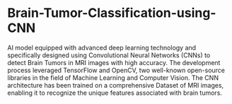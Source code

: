 # Brain-Tumor-Classification-using-CNN
AI model equipped with advanced deep learning technology and specifically designed using 
Convolutional Neural Networks (CNNs) to detect Brain Tumors in MRI images with high accuracy. 
The development process leveraged TensorFlow and OpenCV, two well-known open-source libraries 
in the field of Machine Learning and Computer Vision. 
The CNN architecture has been trained on a comprehensive Dataset of MRI images,
enabling it to recognize the unique features associated with brain tumors. 




